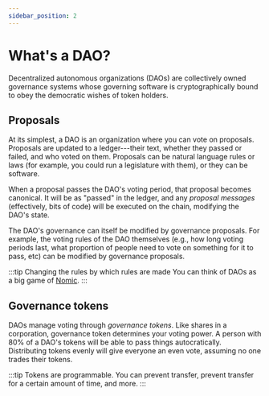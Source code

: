 ```yaml
---
sidebar_position: 2
---
```


# What's a DAO?

Decentralized autonomous organizations (DAOs) are collectively owned governance
systems whose governing software is cryptographically bound to obey the
democratic wishes of token holders.

## Proposals

At its simplest, a DAO is an organization where you can vote on proposals.
Proposals are updated to a ledger---their text, whether they passed or failed,
and who voted on them. Proposals can be natural language rules or laws (for
example, you could run a legislature with them), or they can be software. 


When a proposal passes the DAO's voting period, that proposal becomes canonical.
It will be as "passed" in the ledger, and any *proposal messages* (effectively,
bits of code) will be executed on the chain, modifying the DAO's state.

The DAO's governance can itself be modified by governance proposals. For
example, the voting rules of the DAO themselves (e.g., how long voting periods
last, what proportion of people need to vote on something for it to pass, etc)
can be modified by governance proposals. 

:::tip Changing the rules by which rules are made
You can think of DAOs as a big game of [Nomic](https://en.wikipedia.org/wiki/Nomic#:~:text=Nomic%20is%20a%20game%20in,done%20afterwards%2C%20and%20doing%20it.).
:::

## Governance tokens

DAOs manage voting through *governance tokens*. Like shares in a corporation,
governance token determines your voting power. A person with 80% of a DAO's
tokens will be able to pass things autocratically. Distributing tokens evenly
will give everyone an even vote, assuming no one trades their tokens.

:::tip Tokens are programmable. 
You can prevent transfer, prevent transfer for a certain amount of time, and more.
:::


